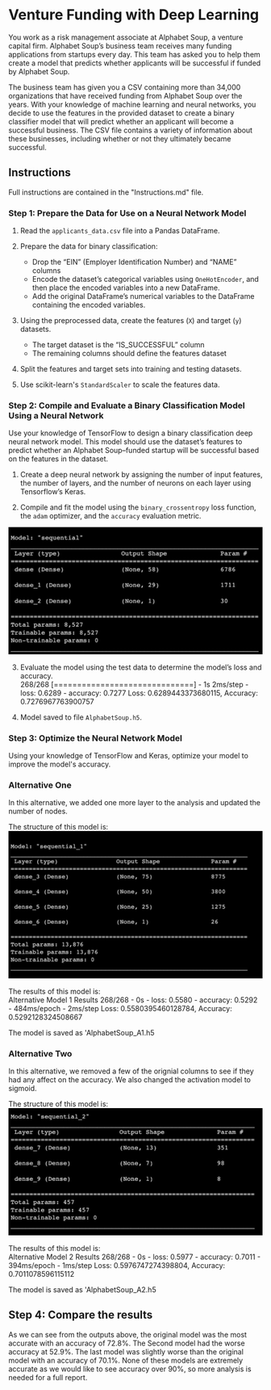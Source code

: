 # Venture Funding with Deep Learning

You work as a risk management associate at Alphabet Soup, a venture capital firm. Alphabet Soup’s business team receives many funding applications from startups every day. This team has asked you to help them create a model that predicts whether applicants will be successful if funded by Alphabet Soup.

The business team has given you a CSV containing more than 34,000 organizations that have received funding from Alphabet Soup over the years. With your knowledge of machine learning and neural networks, you decide to use the features in the provided dataset to create a binary classifier model that will predict whether an applicant will become a successful business. The CSV file contains a variety of information about these businesses, including whether or not they ultimately became successful.

## Instructions

Full instructions are contained in the "Instructions.md" file.

### Step 1: Prepare the Data for Use on a Neural Network Model


1. Read the `applicants_data.csv` file into a Pandas DataFrame.

2. Prepare the data for binary classification:
    * Drop the “EIN” (Employer Identification Number) and “NAME” columns
    * Encode the dataset’s categorical variables using `OneHotEncoder`, and then place the encoded variables into a new DataFrame.
    * Add the original DataFrame’s numerical variables to the DataFrame containing the encoded variables.

3. Using the preprocessed data, create the features (`X`) and target (`y`) datasets. 
    * The target dataset is the “IS_SUCCESSFUL” column
    * The remaining columns should define the features dataset

4. Split the features and target sets into training and testing datasets.

5. Use scikit-learn's `StandardScaler` to scale the features data.

### Step 2: Compile and Evaluate a Binary Classification Model Using a Neural Network

Use your knowledge of TensorFlow to design a binary classification deep neural network model. This model should use the dataset’s features to predict whether an Alphabet Soup&ndash;funded startup will be successful based on the features in the dataset.

1. Create a deep neural network by assigning the number of input features, the number of layers, and the number of neurons on each layer using Tensorflow’s Keras.

2. Compile and fit the model using the `binary_crossentropy` loss function, the `adam` optimizer, and the `accuracy` evaluation metric.

![Original](./Images/Original_Structure.png)

3. Evaluate the model using the test data to determine the model’s loss and accuracy.
<br>268/268 [==============================] - 1s 2ms/step - loss: 0.6289 - accuracy: 0.7277
Loss: 0.6289443373680115, Accuracy: 0.7276967763900757

4. Model saved to file `AlphabetSoup.h5`.

### Step 3: Optimize the Neural Network Model

Using your knowledge of TensorFlow and Keras, optimize your model to improve the model's accuracy. 

### Alternative One
In this alternative, we added one more layer to the analysis and updated the number of nodes.  

The structure of this model is:
![Alternative 1](./Images/Alternative_1_Structure.png)

The results of this model is:
<br>
Alternative Model 1 Results
268/268 - 0s - loss: 0.5580 - accuracy: 0.5292 - 484ms/epoch - 2ms/step
Loss: 0.5580395460128784, Accuracy: 0.5292128324508667

The model is saved as 'AlphabetSoup_A1.h5

### Alternative Two
In this alternative, we removed a few of the orignial columns to see if they had any affect on the accuracy.  We also changed the activation model to sigmoid.

The structure of this model is:
![Alternative 2](./Images/Alternative_2_Structure.png)

The results of this model is:
<br>
Alternative Model 2 Results
268/268 - 0s - loss: 0.5977 - accuracy: 0.7011 - 394ms/epoch - 1ms/step
Loss: 0.5976747274398804, Accuracy: 0.7011078596115112

The model is saved as 'AlphabetSoup_A2.h5


## Step 4: Compare the results
As we can see from the outputs above, the original model was the most accurate with an accuracy of 72.8%.  The Second model had the worse accuracy at 52.9%.  The last model was slightly worse than the original model with an accuracy of 70.1%.  None of these models are extremely accurate as we would like to see accuracy over 90%, so more analysis is needed for a full report.
